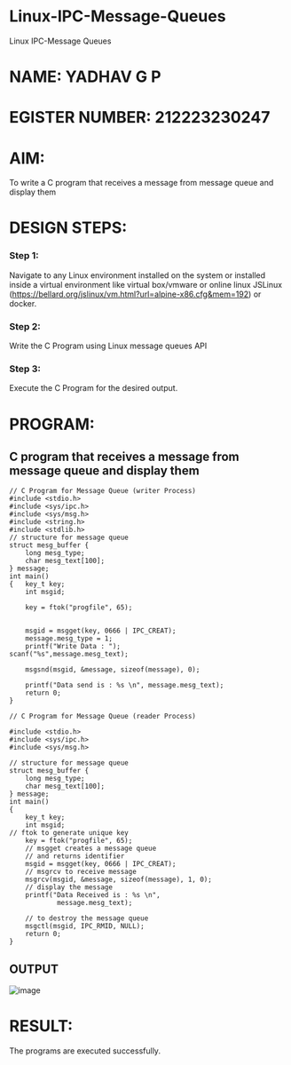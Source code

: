 # Linux-IPC-Message-Queues
Linux IPC-Message Queues
# NAME: YADHAV G P
# EGISTER NUMBER: 212223230247

# AIM:
To write a C program that receives a message from message queue and display them

# DESIGN STEPS:

### Step 1:

Navigate to any Linux environment installed on the system or installed inside a virtual environment like virtual box/vmware or online linux JSLinux (https://bellard.org/jslinux/vm.html?url=alpine-x86.cfg&mem=192) or docker.

### Step 2:

Write the C Program using Linux message queues API 

### Step 3:

Execute the C Program for the desired output. 

# PROGRAM:

## C program that receives a message from message queue and display them

```
// C Program for Message Queue (writer Process) 
#include <stdio.h> 
#include <sys/ipc.h> 
#include <sys/msg.h> 
#include <string.h>
#include <stdlib.h>
// structure for message queue 
struct mesg_buffer { 
	long mesg_type; 
	char mesg_text[100]; 
} message; 
int main() 
{ 	key_t key; 
	int msgid; 

	key = ftok("progfile", 65); 


	msgid = msgget(key, 0666 | IPC_CREAT); 
	message.mesg_type = 1; 
	printf("Write Data : "); 
scanf("%s",message.mesg_text);

	msgsnd(msgid, &message, sizeof(message), 0); 

	printf("Data send is : %s \n", message.mesg_text); 
	return 0; 
}

// C Program for Message Queue (reader Process) 

#include <stdio.h>
#include <sys/ipc.h>
#include <sys/msg.h>

// structure for message queue
struct mesg_buffer {
	long mesg_type;
	char mesg_text[100];
} message;
int main()
{
	key_t key;
	int msgid;
// ftok to generate unique key
	key = ftok("progfile", 65);
	// msgget creates a message queue
	// and returns identifier
	msgid = msgget(key, 0666 | IPC_CREAT);
	// msgrcv to receive message
	msgrcv(msgid, &message, sizeof(message), 1, 0);
	// display the message
	printf("Data Received is : %s \n",
			message.mesg_text);

	// to destroy the message queue
	msgctl(msgid, IPC_RMID, NULL);
	return 0;
}
```



## OUTPUT
![image](https://github.com/user-attachments/assets/98c77d19-138e-402a-8bdd-ad9f715126cc)




# RESULT:
The programs are executed successfully.
